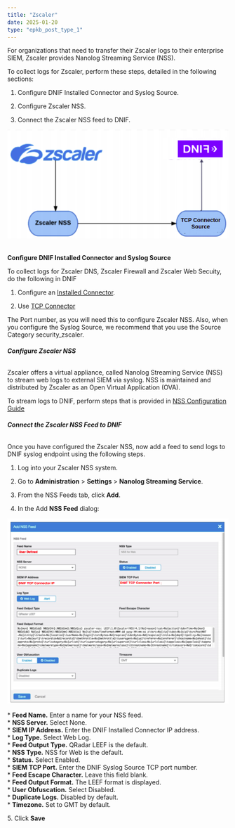 ```yaml
---
title: "Zscaler"
date: 2025-01-20
type: "epkb_post_type_1"
---
```


For organizations that need to transfer their Zscaler logs to their enterprise SIEM, Zscaler provides Nanolog Streaming Service (NSS).

To collect logs for Zscaler, perform these steps, detailed in the following sections:

1. Configure DNIF Installed Connector and Syslog Source.

3. Configure Zscaler NSS.

5. Connect the Zscaler NSS feed to DNIF.

![](./images-Zcaler/Zcaler-1.webp)

######   
  
**Configure DNIF Installed Connector and Syslog Source**

To collect logs for Zscaler DNS, Zscaler Firewall and Zscaler Web Secuity, do the following in DNIF

1. Configure an [Installed Connector](https://dnif.it/kb/connectors/supported-connectors/tcp/).

3. Use [TCP Connector](https://dnif.it/kb/connectors/supported-connectors/tcp/)

The Port number, as you will need this to configure Zscaler NSS. Also, when you configure the Syslog Source, we recommend that you use the Source Category security\_zscaler.

###### **Configure Zscaler NSS**

Zscaler offers a virtual appliance, called Nanolog Streaming Service (NSS) to stream web logs to external SIEM via syslog. NSS is maintained and distributed by Zscaler as an Open Virtual Application (OVA).

To stream logs to DNIF, perform steps that is provided in [NSS Configuration Guide](https://help.zscaler.com/zia/about-nss-feeds)

###### **Connect the Zscaler NSS Feed to DNIF**

Once you have configured the Zscaler NSS, now add a feed to send logs to DNIF syslog endpoint using the following steps.

1. Log into your Zscaler NSS system.

3. Go to **Administration** > **Settings** > **Nanolog Streaming Service**.

5. From the NSS Feeds tab, click **Add**.

7. In the Add **NSS Feed** dialog:

![](./images-Zcaler/Zcaler-2.webp)

  
\* **Feed Name.** Enter a name for your NSS feed.  
\* **NSS Server.** Select None.  
\* **SIEM IP Address.** Enter the DNIF Installed Connector IP address.  
\* **Log Type.** Select Web Log.  
\* **Feed Output Type.** QRadar LEEF is the default.  
\* **NSS Type.** NSS for Web is the default.  
\* **Status.** Select Enabled.  
\* **SIEM TCP Port.** Enter the DNIF Syslog Source TCP port number.  
\* **Feed Escape Character.** Leave this field blank.  
\* **Feed Output Format.** The LEEF format is displayed.  
\* **User Obfuscation.** Select Disabled.  
\* **Duplicate Logs.** Disabled by default.  
\* **Timezone.** Set to GMT by default.

5\. Click **Save**
